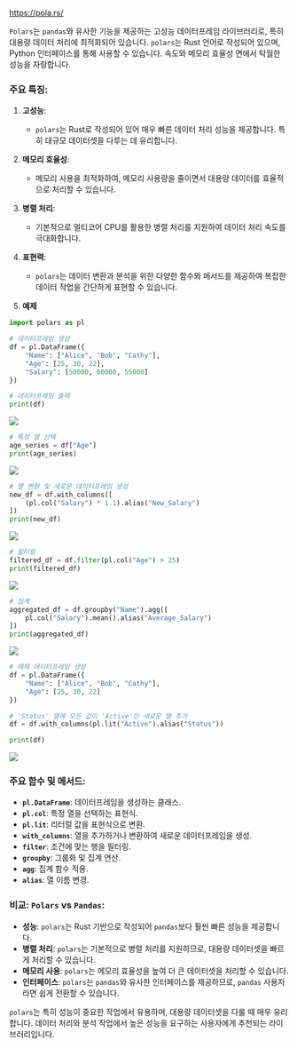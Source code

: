 
https://pola.rs/

`Polars`는 `pandas`와 유사한 기능을 제공하는 고성능 데이터프레임 라이브러리로, 특히 대용량 데이터 처리에 최적화되어 있습니다. `polars`는 Rust 언어로 작성되어 있으며, Python 인터페이스를 통해 사용할 수 있습니다. 속도와 메모리 효율성 면에서 탁월한 성능을 자랑합니다.

### 주요 특징:

1. **고성능**:
    - `polars`는 Rust로 작성되어 있어 매우 빠른 데이터 처리 성능을 제공합니다. 특히 대규모 데이터셋을 다루는 데 유리합니다.
2. **메모리 효율성**:
    - 메모리 사용을 최적화하여, 메모리 사용량을 줄이면서 대용량 데이터를 효율적으로 처리할 수 있습니다.
3. **병렬 처리**:
    - 기본적으로 멀티코어 CPU를 활용한 병렬 처리를 지원하여 데이터 처리 속도를 극대화합니다.
4. **표현력**:
    - `polars`는 데이터 변환과 분석을 위한 다양한 함수와 메서드를 제공하여 복잡한 데이터 작업을 간단하게 표현할 수 있습니다.
    
5. **예제**

```python
import polars as pl

# 데이터프레임 생성
df = pl.DataFrame({
    "Name": ["Alice", "Bob", "Cathy"],
    "Age": [25, 30, 22],
    "Salary": [50000, 60000, 55000]
})

# 데이터프레임 출력
print(df)
```

![](https://velog.velcdn.com/images/hth623/post/8ae3a898-d512-4be2-a0a1-68bdacfd8efb/image.png)

```python
# 특정 열 선택
age_series = df["Age"]
print(age_series)
```

![](https://velog.velcdn.com/images/hth623/post/d6a04d5d-352c-4aa2-b5e4-3281f0488b29/image.png)


```python
# 열 변환 및 새로운 데이터프레임 생성
new_df = df.with_columns([
    (pl.col("Salary") * 1.1).alias("New_Salary")
])
print(new_df)
```

![](https://velog.velcdn.com/images/hth623/post/3f7a0d79-4322-4446-a9f4-b2907f8f3a27/image.png)


```python
# 필터링
filtered_df = df.filter(pl.col("Age") > 25)
print(filtered_df)
```

![](https://velog.velcdn.com/images/hth623/post/398e4a75-977e-415d-8ed5-35dcbcecb3d7/image.png)


```python
# 집계
aggregated_df = df.groupby("Name").agg([
    pl.col("Salary").mean().alias("Average_Salary")
])
print(aggregated_df)
```

![](https://velog.velcdn.com/images/hth623/post/ff9089e3-b17a-4c5d-88a7-856e0bf57468/image.png)


```python
# 예제 데이터프레임 생성
df = pl.DataFrame({
    "Name": ["Alice", "Bob", "Cathy"],
    "Age": [25, 30, 22]
})

# 'Status' 열에 모든 값이 'Active'인 새로운 열 추가
df = df.with_columns(pl.lit("Active").alias("Status"))

print(df)
```

![](https://velog.velcdn.com/images/hth623/post/5590b08d-5dca-431c-9601-8331539108d7/image.png)


### 주요 함수 및 메서드:

- **`pl.DataFrame`**: 데이터프레임을 생성하는 클래스.
- **`pl.col`**: 특정 열을 선택하는 표현식.
- **`pl.lit`**: 리터럴 값을 표현식으로 변환.
- **`with_columns`**: 열을 추가하거나 변환하여 새로운 데이터프레임을 생성.
- **`filter`**: 조건에 맞는 행을 필터링.
- **`groupby`**: 그룹화 및 집계 연산.
- **`agg`**: 집계 함수 적용.
- **`alias`**: 열 이름 변경.

### 비교: `Polars` vs `Pandas`:

- **성능**: `polars`는 Rust 기반으로 작성되어 `pandas`보다 훨씬 빠른 성능을 제공합니다.
- **병렬 처리**: `polars`는 기본적으로 병렬 처리를 지원하므로, 대용량 데이터셋을 빠르게 처리할 수 있습니다.
- **메모리 사용**: `polars`는 메모리 효율성을 높여 더 큰 데이터셋을 처리할 수 있습니다.
- **인터페이스**: `polars`는 `pandas`와 유사한 인터페이스를 제공하므로, `pandas` 사용자라면 쉽게 전환할 수 있습니다.

`polars`는 특히 성능이 중요한 작업에서 유용하며, 대용량 데이터셋을 다룰 때 매우 유리합니다. 데이터 처리와 분석 작업에서 높은 성능을 요구하는 사용자에게 추천되는 라이브러리입니다.